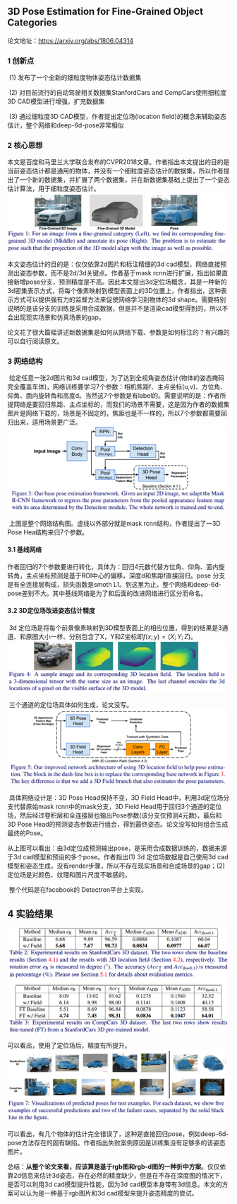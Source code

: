 ## 3D Pose Estimation for Fine-Grained Object Categories

论文地址：https://arxiv.org/abs/1806.04314

### 1 创新点

​    (1) 发布了一个全新的细粒度物体姿态估计数据集

​    (2) 对目前流行的自动驾驶相关数据集StanfordCars and CompCars使用细粒度3D CAD模型进行增强，扩充数据集

​    (3) 通过细粒度3D CAD模型，作者提出定位场(location field)的概念来辅助姿态估计，整个网络和deep-6d-pose非常相似

### 2 核心思想

​    本文是百度和马里兰大学联合发布的CVPR2018文章。作者指出本文提出的目的是当前姿态估计都是通用的物体，并没有一个细粒度姿态估计的数据集，所以作者提出了一个新的数据集，并扩展了两个数据集，并在新数据集基础上提出了一个姿态估计算法，用于细粒度姿态估计。  ![1](./pics/1.png)

   本文姿态估计的目的是：仅仅依靠2d图片和标注精细的3d cad模型，网络直接预测出姿态参数，而不是2d/3d关键点。作者基于mask rcnn进行扩展，指出如果直接新增pose分支，预测精度是不高。因此本文提出3d定位场概念，其是一种新的3d密集表示方式，将每个像素映射到模型表面上的3D位置上，作者指出，这种表示方式可以提供强有力的监督方法来促使网络学习到物体的3d shape。需要特别说明的是该分支的训练是采用合成数据，但是并不是渲染cad模型得到的，所以不会出现现实场景和仿真场景的gap。

​    论文花了很大篇幅讲述新数据集是如何从网络下载、参数是如何标注的？有兴趣的可以自行阅读原文。

### 3 网络结构

​    给定任意一张2d图片和3d cad模型，为了达到全视角姿态估计(物体的姿态掩码完全覆盖车体)，网络训练要学习7个参数：相机焦距f、主点坐标(u,v)、方位角、仰角、面内旋转角和高度d。当然这7个参数是有label的。需要说明的是：作者所提网络是要回归焦距、主点坐标的，而我们的场景不需要，这是因为作者的数据集图片是网络下载的，场景是不固定的，焦距也是不一样的，所以7个参数都需要回归出来，适用场景更广泛。![1](./pics/2.png)

​    上图是整个网络结构图。虚线以外部分就是mask rcnn结构，作者提出了一3D Pose Hea结构来归7个参数。

#### 3.1 基线网络

​      作者回归的7个参数要进行转化，具体为：回归4元数代替方位角、仰角、面内旋转角，主点坐标预测是基于ROI中心的偏移，深度d和焦距f直接回归。pose 分支是有全连接层构成，损失函数是smoth L1。到这里为止，整个网络和deep-6d-pose差别不大。其中基线网络是为了和后面的改进网络进行区分而命名。

#### 3.2 3D定位场改进姿态估计精度

​    3d 定位场是将每个前景像素映射到3D模型表面上的相应位置，得到的结果是3通道、和原图大小一样、分别包含了X，Y和Z坐标即$f(x;y) = (X;Y;Z)$。![1](./pics/3.png)

​    三个通道的定位场具体如何生成，论文没写。![1](./pics/4.png)

​    具体网络设计是：3D Pose Head保持不变，3D Field Head中，利用3d定位场分支代替原始mask rcnn中的mask分支，3D Field Head用于回归3个通道的定位场，然后经过卷积层和全连接层也输出Pose参数(该分支仅预测4元数)，最后和3D Pose Head的预测姿态参数进行组合，得到最终姿态。论文没写如何组合生成最终的Pose。

​    从上图可以看出：由3d定位成预测输出pose，是采用合成数据训练的，数据来源于3d cad模型和预设的多个pose。作者指出(1) 3d 定位场数据是自己使用3d cad模型和姿态生成，没有render步骤，所以不存在现实场景和合成场景的gap；(2) 定位场是对颜色、纹理和图片尺度不敏感的。

​    整个代码是在facebook的 Detectron平台上实现。

## 4 实验结果

![1](./pics/5.png)

可以看出，使用了定位场后，精度有所提升。![1](./pics/6.png)

可以看出，有几个物体的估计完全错误了，这种是直接回归pose，例如deep-6d-pose方法存在的固有缺陷。作者指出失败案例原因是训练集没有足够多的该姿态图片。

​    总结：**从整个论文来看，应该算是基于rgb图和rgb-d图的一种折中方案**。仅仅依靠2d信息来估计3d姿态，存在必然的精度缺少，但是在不存在深度图的情况下，是否可以利用3d cad模型提升性能，因为3d cad模型本身带有3d信息。本文的方案可以认为是一种基于rgb图片和3d cad模型来提升姿态精度的尝试。

​    
